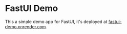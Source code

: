 # FastUI Demo

This a simple demo app for FastUI, it's deployed at [fastui-demo.onrender.com](https://fastui-demo.onrender.com).
